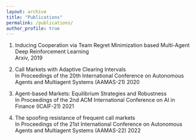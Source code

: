 ```yaml
---
layout: archive
title: "Publications"
permalink: /publications/
author_profile: true
---
```


1. Inducing Cooperation via Team Regret Minimization based Multi-Agent Deep Reinforcement Learning\
Arxiv, 2019 

2. Call Markets with Adaptive Clearing Intervals\
In Proceedings of the 20th International Conference on Autonomous Agents and Multiagent Systems (AAMAS-21) 2020 

3. Agent-based Markets: Equilibrium Strategies and Robustness\
In Proceedings of the 2nd ACM International Conference on AI in Finance (ICAIF-21) 2021

4. The spoofing resistance of frequent call markets\
In Proceedings of the 21st International Conference on Autonomous Agents and Multiagent Systems (AAMAS-22) 2022






